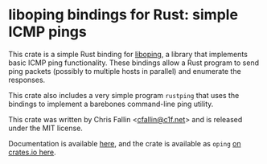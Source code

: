 liboping bindings for Rust: simple ICMP pings
=============================================

This crate is a simple Rust binding for [liboping](http://noping.cc/), a
library that implements basic ICMP ping functionality. These bindings allow a
Rust program to send ping packets (possibly to multiple hosts in parallel) and
enumerate the responses.

This crate also includes a very simple program `rustping` that uses the
bindings to implement a barebones command-line ping utility.

This crate was written by Chris Fallin &lt;cfallin@c1f.net&gt; and is released
under the MIT license.

Documentation is available [here](https://cfallin.github.io/rust-oping/oping/),
and the crate is available as `oping`
[on crates.io here](https://crates.io/crates/oping/).

